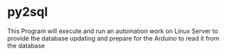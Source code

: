 # py2sql

This Program will execute and run an automation work on Linux Server to provide the database updating and prepare for the Arduino to read it from the database

